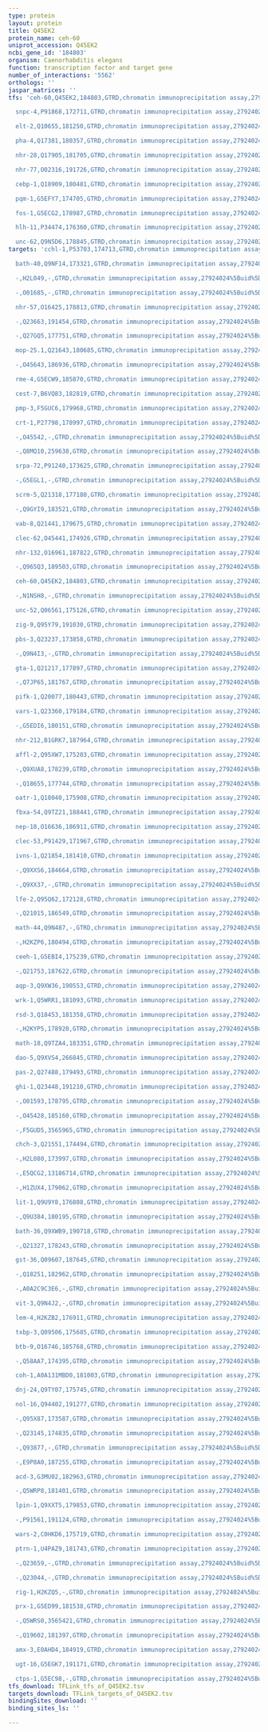 ```yaml
---
type: protein
layout: protein
title: Q45EK2
protein_name: ceh-60
uniprot_accession: Q45EK2
ncbi_gene_id: '184803'
organism: Caenorhabditis elegans
function: transcription factor and target gene
number_of_interactions: '5562'
orthologs: ''
jaspar_matrices: ''
tfs: 'ceh-60,Q45EK2,184803,GTRD,chromatin immunoprecipitation assay,27924024%5Buid%5D,No

  snpc-4,P91868,172711,GTRD,chromatin immunoprecipitation assay,27924024%5Buid%5D,No

  elt-2,Q10655,181250,GTRD,chromatin immunoprecipitation assay,27924024%5Buid%5D,No

  pha-4,Q17381,180357,GTRD,chromatin immunoprecipitation assay,27924024%5Buid%5D,No

  nhr-28,Q17905,181705,GTRD,chromatin immunoprecipitation assay,27924024%5Buid%5D,No

  nhr-77,O02316,191726,GTRD,chromatin immunoprecipitation assay,27924024%5Buid%5D,No

  cebp-1,Q18909,180481,GTRD,chromatin immunoprecipitation assay,27924024%5Buid%5D,No

  pqm-1,G5EFY7,174705,GTRD,chromatin immunoprecipitation assay,27924024%5Buid%5D,No

  fos-1,G5ECG2,178987,GTRD,chromatin immunoprecipitation assay,27924024%5Buid%5D,No

  hlh-11,P34474,176360,GTRD,chromatin immunoprecipitation assay,27924024%5Buid%5D,No

  unc-62,Q9N5D6,178845,GTRD,chromatin immunoprecipitation assay,27924024%5Buid%5D,No'
targets: 'cchl-1,P53703,174713,GTRD,chromatin immunoprecipitation assay,27924024%5Buid%5D,No

  bath-40,Q9NF14,173321,GTRD,chromatin immunoprecipitation assay,27924024%5Buid%5D,No

  -,H2L049,-,GTRD,chromatin immunoprecipitation assay,27924024%5Buid%5D,No

  -,O01685,-,GTRD,chromatin immunoprecipitation assay,27924024%5Buid%5D,No

  nhr-57,O16425,178813,GTRD,chromatin immunoprecipitation assay,27924024%5Buid%5D,No

  -,Q23663,191454,GTRD,chromatin immunoprecipitation assay,27924024%5Buid%5D,No

  -,Q27GQ5,177751,GTRD,chromatin immunoprecipitation assay,27924024%5Buid%5D,No

  mop-25.1,Q21643,180685,GTRD,chromatin immunoprecipitation assay,27924024%5Buid%5D,No

  -,O45643,186936,GTRD,chromatin immunoprecipitation assay,27924024%5Buid%5D,No

  rme-4,G5ECW9,185870,GTRD,chromatin immunoprecipitation assay,27924024%5Buid%5D,No

  cest-7,B6VQ83,182819,GTRD,chromatin immunoprecipitation assay,27924024%5Buid%5D,No

  pmp-3,F5GUC6,179968,GTRD,chromatin immunoprecipitation assay,27924024%5Buid%5D,No

  crt-1,P27798,178997,GTRD,chromatin immunoprecipitation assay,27924024%5Buid%5D,No

  -,O45542,-,GTRD,chromatin immunoprecipitation assay,27924024%5Buid%5D,No

  -,Q8MQ10,259638,GTRD,chromatin immunoprecipitation assay,27924024%5Buid%5D,No

  srpa-72,P91240,173625,GTRD,chromatin immunoprecipitation assay,27924024%5Buid%5D,No

  -,G5EGL1,-,GTRD,chromatin immunoprecipitation assay,27924024%5Buid%5D,No

  scrm-5,Q21318,177180,GTRD,chromatin immunoprecipitation assay,27924024%5Buid%5D,No

  -,Q9GYI9,183521,GTRD,chromatin immunoprecipitation assay,27924024%5Buid%5D,No

  vab-8,Q21441,179675,GTRD,chromatin immunoprecipitation assay,27924024%5Buid%5D,No

  clec-62,O45441,174926,GTRD,chromatin immunoprecipitation assay,27924024%5Buid%5D,No

  nhr-132,O16961,187822,GTRD,chromatin immunoprecipitation assay,27924024%5Buid%5D,No

  -,Q965Q3,189503,GTRD,chromatin immunoprecipitation assay,27924024%5Buid%5D,No

  ceh-60,Q45EK2,184803,GTRD,chromatin immunoprecipitation assay,27924024%5Buid%5D,No

  -,N1NSH8,-,GTRD,chromatin immunoprecipitation assay,27924024%5Buid%5D,No

  unc-52,Q06561,175126,GTRD,chromatin immunoprecipitation assay,27924024%5Buid%5D,No

  zig-9,Q95Y79,191030,GTRD,chromatin immunoprecipitation assay,27924024%5Buid%5D,No

  pbs-3,Q23237,173858,GTRD,chromatin immunoprecipitation assay,27924024%5Buid%5D,No

  -,Q9N4I3,-,GTRD,chromatin immunoprecipitation assay,27924024%5Buid%5D,No

  gta-1,Q21217,177897,GTRD,chromatin immunoprecipitation assay,27924024%5Buid%5D,No

  -,Q7JP65,181767,GTRD,chromatin immunoprecipitation assay,27924024%5Buid%5D,No

  pifk-1,Q20077,180443,GTRD,chromatin immunoprecipitation assay,27924024%5Buid%5D,No

  vars-1,Q23360,179184,GTRD,chromatin immunoprecipitation assay,27924024%5Buid%5D,No

  -,G5EDI6,180151,GTRD,chromatin immunoprecipitation assay,27924024%5Buid%5D,No

  nhr-212,B1GRK7,187964,GTRD,chromatin immunoprecipitation assay,27924024%5Buid%5D,No

  affl-2,Q95XW7,175203,GTRD,chromatin immunoprecipitation assay,27924024%5Buid%5D,No

  -,Q9XUA8,178239,GTRD,chromatin immunoprecipitation assay,27924024%5Buid%5D,No

  -,Q18655,177744,GTRD,chromatin immunoprecipitation assay,27924024%5Buid%5D,No

  oatr-1,Q18040,175908,GTRD,chromatin immunoprecipitation assay,27924024%5Buid%5D,No

  fbxa-54,Q9TZ21,188441,GTRD,chromatin immunoprecipitation assay,27924024%5Buid%5D,No

  nep-18,O16636,186911,GTRD,chromatin immunoprecipitation assay,27924024%5Buid%5D,No

  clec-53,P91429,171967,GTRD,chromatin immunoprecipitation assay,27924024%5Buid%5D,No

  ivns-1,Q21854,181410,GTRD,chromatin immunoprecipitation assay,27924024%5Buid%5D,No

  -,Q9XXS6,184664,GTRD,chromatin immunoprecipitation assay,27924024%5Buid%5D,No

  -,Q9XX37,-,GTRD,chromatin immunoprecipitation assay,27924024%5Buid%5D,No

  lfe-2,Q95Q62,172128,GTRD,chromatin immunoprecipitation assay,27924024%5Buid%5D,No

  -,Q21015,186549,GTRD,chromatin immunoprecipitation assay,27924024%5Buid%5D,No

  math-44,Q9N487,-,GTRD,chromatin immunoprecipitation assay,27924024%5Buid%5D,No

  -,H2KZP6,180494,GTRD,chromatin immunoprecipitation assay,27924024%5Buid%5D,No

  ceeh-1,G5EBI4,175239,GTRD,chromatin immunoprecipitation assay,27924024%5Buid%5D,No

  -,Q21753,187622,GTRD,chromatin immunoprecipitation assay,27924024%5Buid%5D,No

  aqp-3,Q9XW36,190553,GTRD,chromatin immunoprecipitation assay,27924024%5Buid%5D,No

  wrk-1,Q5WRR1,181093,GTRD,chromatin immunoprecipitation assay,27924024%5Buid%5D,No

  rsd-3,Q18453,181358,GTRD,chromatin immunoprecipitation assay,27924024%5Buid%5D,No

  -,H2KYP5,178920,GTRD,chromatin immunoprecipitation assay,27924024%5Buid%5D,No

  math-18,Q9TZA4,183351,GTRD,chromatin immunoprecipitation assay,27924024%5Buid%5D,No

  dao-5,Q9XVS4,266845,GTRD,chromatin immunoprecipitation assay,27924024%5Buid%5D,No

  pas-2,Q27488,179493,GTRD,chromatin immunoprecipitation assay,27924024%5Buid%5D,No

  ghi-1,Q23448,191210,GTRD,chromatin immunoprecipitation assay,27924024%5Buid%5D,No

  -,O01593,178795,GTRD,chromatin immunoprecipitation assay,27924024%5Buid%5D,No

  -,O45428,185160,GTRD,chromatin immunoprecipitation assay,27924024%5Buid%5D,No

  -,F5GUD5,3565965,GTRD,chromatin immunoprecipitation assay,27924024%5Buid%5D,No

  chch-3,Q21551,174494,GTRD,chromatin immunoprecipitation assay,27924024%5Buid%5D,No

  -,H2L080,173997,GTRD,chromatin immunoprecipitation assay,27924024%5Buid%5D,No

  -,E5QCG2,13186714,GTRD,chromatin immunoprecipitation assay,27924024%5Buid%5D,No

  -,H1ZUX4,179062,GTRD,chromatin immunoprecipitation assay,27924024%5Buid%5D,No

  lit-1,Q9U9Y8,176808,GTRD,chromatin immunoprecipitation assay,27924024%5Buid%5D,No

  -,Q9U384,180195,GTRD,chromatin immunoprecipitation assay,27924024%5Buid%5D,No

  bath-36,Q9XWB9,190718,GTRD,chromatin immunoprecipitation assay,27924024%5Buid%5D,No

  -,Q21327,178243,GTRD,chromatin immunoprecipitation assay,27924024%5Buid%5D,No

  gst-36,Q09607,187645,GTRD,chromatin immunoprecipitation assay,27924024%5Buid%5D,No

  -,Q18251,182962,GTRD,chromatin immunoprecipitation assay,27924024%5Buid%5D,No

  -,A0A2C9C3E6,-,GTRD,chromatin immunoprecipitation assay,27924024%5Buid%5D,No

  vit-3,Q9N4J2,-,GTRD,chromatin immunoprecipitation assay,27924024%5Buid%5D,No

  lem-4,H2KZB2,176911,GTRD,chromatin immunoprecipitation assay,27924024%5Buid%5D,No

  txbp-3,Q09506,175685,GTRD,chromatin immunoprecipitation assay,27924024%5Buid%5D,No

  btb-9,O16746,185768,GTRD,chromatin immunoprecipitation assay,27924024%5Buid%5D,No

  -,Q58AA7,174395,GTRD,chromatin immunoprecipitation assay,27924024%5Buid%5D,No

  coh-1,A0A131MBD0,181003,GTRD,chromatin immunoprecipitation assay,27924024%5Buid%5D,No

  dnj-24,Q9TY07,175745,GTRD,chromatin immunoprecipitation assay,27924024%5Buid%5D,No

  nol-16,Q94402,191277,GTRD,chromatin immunoprecipitation assay,27924024%5Buid%5D,No

  -,Q95X87,173587,GTRD,chromatin immunoprecipitation assay,27924024%5Buid%5D,No

  -,Q23145,174835,GTRD,chromatin immunoprecipitation assay,27924024%5Buid%5D,No

  -,Q93877,-,GTRD,chromatin immunoprecipitation assay,27924024%5Buid%5D,No

  -,E9P8A0,187255,GTRD,chromatin immunoprecipitation assay,27924024%5Buid%5D,No

  acd-3,G3MU02,182963,GTRD,chromatin immunoprecipitation assay,27924024%5Buid%5D,No

  -,Q5WRP8,181401,GTRD,chromatin immunoprecipitation assay,27924024%5Buid%5D,No

  lpin-1,Q9XXT5,179853,GTRD,chromatin immunoprecipitation assay,27924024%5Buid%5D,No

  -,P91561,191124,GTRD,chromatin immunoprecipitation assay,27924024%5Buid%5D,No

  wars-2,C0HKD6,175719,GTRD,chromatin immunoprecipitation assay,27924024%5Buid%5D,No

  ptrn-1,U4PAZ9,181743,GTRD,chromatin immunoprecipitation assay,27924024%5Buid%5D,No

  -,Q23659,-,GTRD,chromatin immunoprecipitation assay,27924024%5Buid%5D,No

  -,Q23044,-,GTRD,chromatin immunoprecipitation assay,27924024%5Buid%5D,No

  rig-1,H2KZQ5,-,GTRD,chromatin immunoprecipitation assay,27924024%5Buid%5D,No

  prx-1,G5ED99,181538,GTRD,chromatin immunoprecipitation assay,27924024%5Buid%5D,No

  -,Q5WRS0,3565421,GTRD,chromatin immunoprecipitation assay,27924024%5Buid%5D,No

  -,Q19602,181397,GTRD,chromatin immunoprecipitation assay,27924024%5Buid%5D,No

  amx-3,E0AHD4,184919,GTRD,chromatin immunoprecipitation assay,27924024%5Buid%5D,No

  ugt-16,G5EGK7,191171,GTRD,chromatin immunoprecipitation assay,27924024%5Buid%5D,No

  ctps-1,G5EC98,-,GTRD,chromatin immunoprecipitation assay,27924024%5Buid%5D,No'
tfs_download: TFLink_tfs_of_Q45EK2.tsv
targets_download: TFLink_targets_of_Q45EK2.tsv
bindingSites_download: ''
binding_sites_ls: ''

---
```

